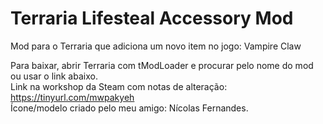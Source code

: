 # Terraria Lifesteal Accessory Mod
Mod para o Terraria que adiciona um novo item no jogo: Vampire Claw<br>

Para baixar, abrir Terraria com tModLoader e procurar pelo nome do mod ou usar o link abaixo.<br>
Link na workshop da Steam com notas de alteração:
https://tinyurl.com/mwpakyeh <br>
Ícone/modelo criado pelo meu amigo: Nícolas Fernandes.
